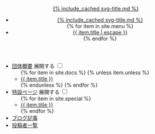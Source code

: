 <div id="wrap">
<header class="header" role="banner" aria-label="Header">
<a href="{{ '/' | relative_url }}" class="logo" role="link" aria-label="Home">{% include_cached svg-title.md %}</a>
<a href="javascript:void(0);" onclick="hamburgerMenu();" class="hamburger-button" role="link" aria-label="Hamburger menu button">
    <i class="fa-bars"></i>
</a>
    <nav class="navigation" role="navigation" aria-label="Navigation">
        <ul role="menu" aria-hidden="true" aria-label="Navigation menu">
            <li role="menuitem" aria-label="Navigation menu item">
                <a href="{{ '/' | relative_url }}" class="logo" role="menuitem" aria-label="Home">{% include_cached svg-title.md %}</a>
            </li>
            {% for item in site.menu %}
            <li role="menuitem"><a href="{{ item.url | relative_url }}" role="menuitem" aria-label="{{ item.title | escape }}">{{ item.title | escape }}</a></li>
            {% endfor %}
        </ul>
    </nav>
</header>
<nav id="hamburger-menu" role="navigation" aria-label="Hamburger menu">
    <div class="doc-nav" role="navigation" aria-label="Site navigation">
        <ul class="menu" role="menu" aria-hidden="true" aria-label="Navigation menu">
            <li role="presentation" aria-label="Category name"><a href="{{ '/docs/' | relative_url }}" class="doc-link" role="link" aria-label="Docs">団体概要</a>
                <label for="menubar1"><i class="fa-bars"></i> 展開する</label>
                <input type="checkbox" id="menubar1" class="accordion" />
                <ul id="links1" class="sub-menu" role="menu" aria-hidden="true" aria-label="Navigation menu">
                {% for item in site.docs %}
                {% unless item.unless %}
                    <li role="menuitem" aria-label="Navigation menu item"><a href="{{ item.url | relative_url }}" class="doc-link" role="link" aria-label="{{ item.title }}">{{ item.title }}</a></li>
                {% endunless %}
                {% endfor %}
                </ul>
            </li> 
            <li role="presentation" aria-label="Category name"><a href="{{ '/special/' | relative_url }}" class="doc-link" role="link" aria-label="Special">特設ページ</a>
                <label for="menubar2"><i class="fa-bars"></i> 展開する</label>
                <input type="checkbox" id="menubar2" class="accordion" />
                <ul id="links2" class="sub-menu" role="menu" aria-hidden="true" aria-label="Navigation menu">
                {% for item in site.special %}
                    <li role="menuitem" aria-label="Navigation menu item"><a href="{{ item.url | relative_url }}" class="doc-link" role="link" aria-label="{{ item.title }}">{{ item.title }}</a></li>
                {% endfor %}
                </ul>
            </li>
            <li role="presentation" aria-label="Category name"><a href="{{ '/blog/' | relative_url }}" class="doc-link" role="link" aria-label="Blog">ブログ記事</a></li>
            <li role="presentation" aria-label="Category name"><a href="{{ '/authors/' | relative_url }}" class="doc-link" role="link" aria-label="Authors">投稿者一覧</a></li>
        </ul>
    </div>
</nav>
